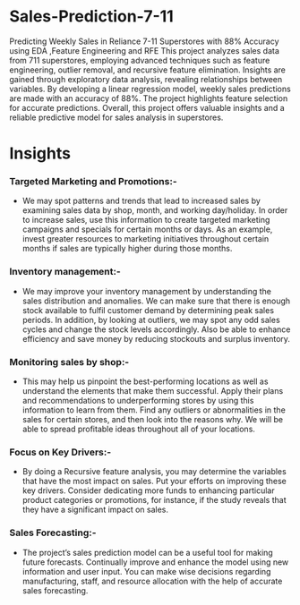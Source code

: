 # Sales-Prediction-7-11
Predicting Weekly Sales in Reliance 7-11 Superstores with 88% Accuracy using EDA ,Feature Engineering and  RFE
This project analyzes sales data from 711 superstores, employing advanced techniques such as feature engineering, outlier removal, and recursive feature elimination. Insights are gained through exploratory data analysis, revealing relationships between variables. By developing a linear regression model, weekly sales predictions are made with an accuracy of 88%. The project highlights feature selection for accurate predictions. Overall, this project offers valuable insights and a reliable predictive model for sales analysis in superstores.


#  Insights
### Targeted Marketing and Promotions:-
- We may spot patterns and trends that lead to increased sales by examining sales data by shop,
month, and working day/holiday. In order to increase sales, use this information to create
targeted marketing campaigns and specials for certain months or days. As an example, invest
greater resources to marketing initiatives throughout certain months if sales are typically
higher during those months.
### Inventory management:-
- We may improve your inventory management by understanding the sales distribution and
anomalies. We can make sure that there is enough stock available to fulfil customer demand
by determining peak sales periods. In addition, by looking at outliers, we may spot any odd
sales cycles and change the stock levels accordingly. Also be able to enhance efficiency and
save money by reducing stockouts and surplus inventory. 
### Monitoring sales by shop:-
- This may help us pinpoint the best-performing locations as well as understand the elements
that make them successful. Apply their plans and recommendations to underperforming
stores by using this information to learn from them. Find any outliers or abnormalities in
the sales for certain stores, and then look into the reasons why. We will be able to spread
profitable ideas throughout all of your locations.
### Focus on Key Drivers:-
- By doing a Recursive feature analysis, you may determine the variables that have the most
impact on sales. Put your efforts on improving these key drivers. Consider dedicating more
funds to enhancing particular product categories or promotions, for instance, if the study
reveals that they have a significant impact on sales.
### Sales Forecasting:-
- The project’s sales prediction model can be a useful tool for making future forecasts. Continually
improve and enhance the model using new information and user input. You can
make wise decisions regarding manufacturing, staff, and resource allocation with the help of
accurate sales forecasting.

